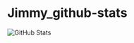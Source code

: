 # Jimmy_github-stats
![GitHub Stats](https://github-readme-stats.vercel.app/api?username=Shiron9586&theme=radical)
